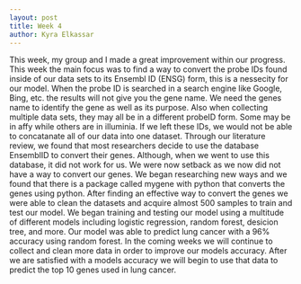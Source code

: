 ```yaml
---
layout: post
title: Week 4
author: Kyra Elkassar 
---
```


This week,  my group and I made a great improvement within our progress. This week the main focus was to find a way to convert the probe IDs found inside of our data sets to its Ensembl ID (ENSG) form, this is a nessecity for our model. When the probe ID is searched in a search engine like Google, Bing, etc. the results will not give you the gene name. We need the genes name to identify the gene as well as its purpose. Also when collecting multiple data sets, they may all be in a different probeID form. Some may be in affy while others are in illuminia. If we left these IDs, we would not be able to concatanate all of our data into one dataset. Through our literature review, we found that most researchers decide to use the database EnsemblID to convert their genes. Although, when we went to use this database, it did not work for us. We were now setback as we now did not have a way to convert our genes. We began researching new ways and we found that there is a package called mygene with python that converts the genes using python. After finding an effective way to convert the genes we were able to clean the datasets and acquire almost 500 samples to train and test our model. We began training and testing our model using a multitude of different models including logistic regression, random forest, desicion tree, and more. Our model was able to predict lung cancer with a 96% accuracy using random forest. In the coming weeks we will continue to collect and clean more data in order to improve our models accuracy. After we are satisfied with a models accuracy we will begin to use that data to predict the top 10 genes used in lung cancer. 

